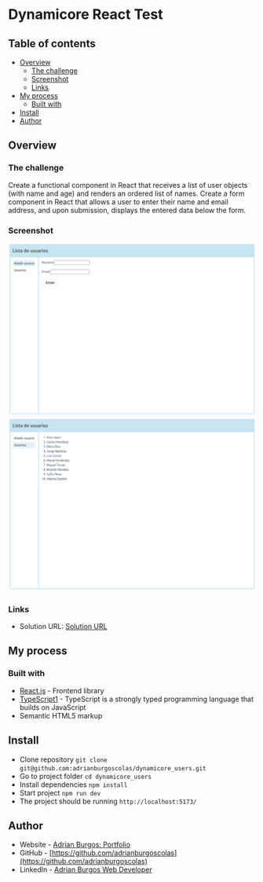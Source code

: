 # Dynamicore React Test

## Table of contents

- [Overview](#overview)
  - [The challenge](#the-challenge)
  - [Screenshot](#screenshot)
  - [Links](#links)
- [My process](#my-process)
  - [Built with](#built-with)
- [Install](#install)
- [Author](#author)

## Overview

### The challenge

Create a functional component in React that receives a list of user objects (with name and age) and renders an ordered list of names.
Create a form component in React that allows a user to enter their name and email address, and upon submission, displays the entered data below the form.

### Screenshot

![](./screenshot1.png)
![](./screenshot2.png)

### Links

- Solution URL: [Solution URL](https://github.com/adrianburgoscolas/dynamicore_users)

## My process

### Built with

- [React.js](https://react.dev/) - Frontend library
- [TypeScript1](https://www.typescriptlang.org/) - TypeScript is a strongly typed programming language that builds on JavaScript
- Semantic HTML5 markup

## Install

- Clone repository `git clone git@github.com:adrianburgoscolas/dynamicore_users.git`
- Go to project folder `cd dynamicore_users`
- Install dependencies `npm install`
- Start project `npm run dev`
- The project should be running `http://localhost:5173/`


## Author

- Website - [Adrian Burgos: Portfolio](https://adrianburgoscolas.github.io/portfolio/)
- GitHub - [https://github.com/adrianburgoscolas](https://github.com/adrianburgoscolas)
- LinkedIn - [Adrian Burgos Web Developer](https://www.linkedin.com/in/adrian-burgos-1776a6144/)
